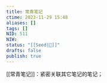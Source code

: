 ```yaml
---
title: 常青笔记
ctime: 2023-11-29 15:48
aliases: []
tags: []
NID: 511
NIW: 
status: "[[Seed|🍒]]"
drafts: false
publish: true
---
```



[[常青笔记]]：紧密关联其它笔记的笔记；
